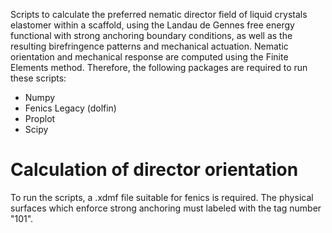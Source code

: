 Scripts to calculate the preferred nematic director field of liquid crystals elastomer within a scaffold, using the Landau de Gennes free energy functional with strong anchoring boundary conditions, as well as the resulting birefringence patterns and mechanical actuation. Nematic orientation and mechanical response are computed using the Finite Elements method. Therefore, the following packages are required to run these scripts:

- Numpy
- Fenics Legacy (dolfin)
- Proplot
- Scipy

# Calculation of director orientation #

 To run the scripts, a .xdmf file suitable for fenics is required. The physical surfaces which enforce strong anchoring must labeled with the tag number "101". 
